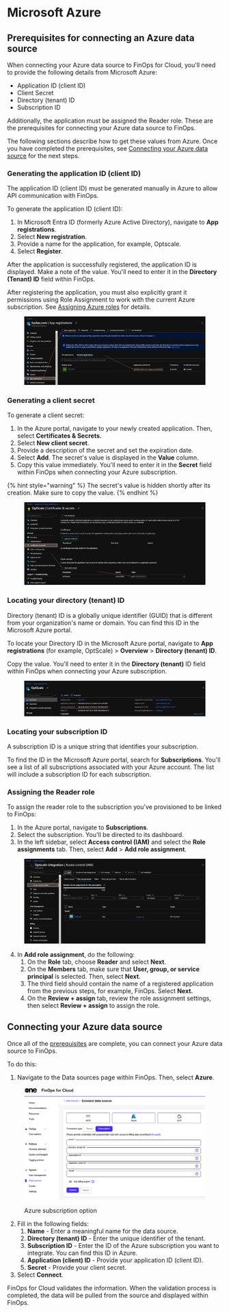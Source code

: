 # Microsoft Azure

## Prerequisites for connecting an Azure data source  <a href="#icazs-guid-4a5d37a7-53ff-4cd8-902a-5d5a58b1e21f" id="icazs-guid-4a5d37a7-53ff-4cd8-902a-5d5a58b1e21f"></a>

When connecting your Azure data source to FinOps for Cloud, you'll need to provide the following details from Microsoft Azure:&#x20;

* Application ID (client ID)
* Client Secret
* Directory (tenant) ID
* Subscription ID

Additionally, the application must be assigned the Reader role. These are the prerequisites for connecting your Azure data source to FinOps.&#x20;

The following sections describe how to get these values from Azure. Once you have completed the prerequisites, see [Connecting your Azure data source](microsoft-azure.md#connecting-your-azure-data-source-in-finops) for the next steps.&#x20;

### Generating the application ID (client ID)

The application ID (client ID) must be generated manually in Azure to allow API communication with FinOps.&#x20;

To generate the application ID (client ID):

1. In Microsoft Entra ID (formerly Azure Active Directory), navigate to **App registrations**.
2. Select **New registration**.&#x20;
3. Provide a name for the application, for example, Optscale.
4. Select **Register**.&#x20;

After the application is successfully registered, the application ID is displayed. Make a note of the value. You'll need to enter it in the **Directory (Tenant) ID** field within FinOps.&#x20;

After registering the application, you must also explicitly grant it permissions using Role Assignment to work with the current Azure subscription. See [Assigning Azure roles](microsoft-azure.md#assigning-azure-roles) for details.

<figure><img src="../../.gitbook/assets/app_registration.png" alt=""><figcaption></figcaption></figure>

### Generating a client **secret**

To generate a client secret:

1. In the Azure portal, navigate to your newly created application. Then, select **Certificates & Secrets.**
2. Select **New client secret**.
3. Provide a description of the secret and set the expiration date.&#x20;
4. Select **Add**. The secret's value is displayed in the **Value** column.
5. Copy this value immediately. You'll need to enter it in the **Secret** field within FinOps when connecting your Azure subscription.

{% hint style="warning" %}
The secret's value is hidden shortly after its creation. Make sure to copy the value.
{% endhint %}

<figure><img src="../../.gitbook/assets/certificates_and_secrets.png" alt=""><figcaption></figcaption></figure>

### Locating your directory (tenant) ID

Directory (tenant) ID is a globally unique identifier (GUID) that is different from your organization's name or domain. You can find this ID in the Microsoft Azure portal.

To locate your Directory ID in the Microsoft Azure portal, navigate to **App registrations** (for example, OptScale) > **Overview** > **Directory (tenant) ID**.&#x20;

Copy the value. You'll need to enter it in the **Directory (tenant)** ID field within FinOps when connecting your Azure subscription.

<figure><img src="../../.gitbook/assets/app_registration (1).png" alt=""><figcaption></figcaption></figure>

### Locating your subscription ID

A subscription ID is a unique string that identifies your subscription.&#x20;

To find the ID in the Microsoft Azure portal, search for **Subscriptions**. You'll see a list of all subscriptions associated with your Azure account. The list will include a subscription ID for each subscription.&#x20;

### Assigning the Reader role

To assign the reader role to the subscription you've provisioned to be linked to FinOps:

1. In the Azure portal, navigate to **Subscriptions**.
2. Select the subscription. You'll be directed to its dashboard.
3. In the left sidebar, select **Access control (IAM)** and select the **Role assignments** tab. Then, select **Add** > **Add role assignment**.

<figure><img src="../../.gitbook/assets/access_control.png" alt=""><figcaption></figcaption></figure>

4. In **Add role assignment**, do the following:
   1. On the **Role** tab, choose **Reader** and select **Next**.
   2. On the **Members** tab, make sure that **User, group, or service principal** is selected. Then, select **Next**.
   3. The third field should contain the name of a registered application from the previous steps, for example, FinOps. Select **Next.**
   4. On the **Review + assign** tab, review the role assignment settings, then select **Review + assign** to assign the role.

## Connecting your Azure data source

Once all of the [prerequisites](microsoft-azure.md#icazs-guid-4a5d37a7-53ff-4cd8-902a-5d5a58b1e21f) are complete, you can connect your Azure data source to FinOps.&#x20;

To do this:

1. Navigate to the Data sources page within FinOps. Then, select **Azure**.

<figure><img src="../../.gitbook/assets/ffc_azure.png" alt=""><figcaption><p>Azure subscription option</p></figcaption></figure>

2. Fill in the following fields:
   1. **Name** - Enter a meaningful name for the data source.
   2. **Directory (tenant) ID** - Enter the unique identifier of the tenant.
   3. **Subscription ID** - Enter the ID of the Azure subscription you want to integrate. You can find this ID in Azure.&#x20;
   4. **Application (client) ID** - Provide your application ID (client ID).&#x20;
   5. **Secret** - Provide your client secret.
3. Select **Connect**.&#x20;

FinOps for Cloud validates the information. When the validation process is completed, the data will be pulled from the source and displayed within FinOps.&#x20;
